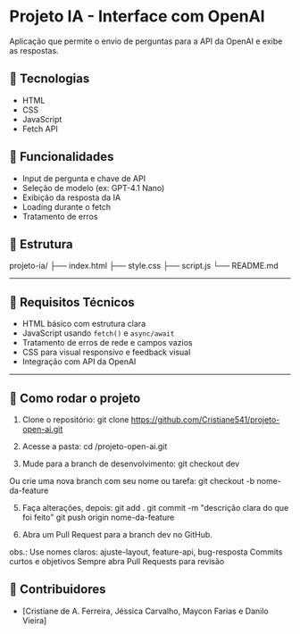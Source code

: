 # Projeto IA - Interface com OpenAI

Aplicação que permite o envio de perguntas para a API da OpenAI e exibe as respostas.

## 🔧 Tecnologias

- HTML
- CSS
- JavaScript
- Fetch API

## 🧠 Funcionalidades

- Input de pergunta e chave de API
- Seleção de modelo (ex: GPT-4.1 Nano)
- Exibição da resposta da IA
- Loading durante o fetch
- Tratamento de erros

## 📁 Estrutura

projeto-ia/
├── index.html
├── style.css
├── script.js
└── README.md

---

## 🧠 Requisitos Técnicos

- HTML básico com estrutura clara
- JavaScript usando `fetch()` e `async/await`
- Tratamento de erros de rede e campos vazios
- CSS para visual responsivo e feedback visual
- Integração com API da OpenAI

---

## 🚀 Como rodar o projeto

1. Clone o repositório:
   git clone https://github.com/Cristiane541/projeto-open-ai.git
2. Acesse a pasta:
   cd /projeto-open-ai.git

3. Mude para a branch de desenvolvimento:
   git checkout dev

Ou crie uma nova branch com seu nome ou tarefa:
git checkout -b nome-da-feature

5. Faça alterações, depois:
   git add .
   git commit -m "descrição clara do que foi feito"
   git push origin nome-da-feature

6. Abra um Pull Request para a branch dev no GitHub.

obs.:
Use nomes claros: ajuste-layout, feature-api, bug-resposta
Commits curtos e objetivos
Sempre abra Pull Requests para revisão

## 👥 Contribuidores

- [Cristiane de A. Ferreira, Jéssica Carvalho, Maycon Farias e Danilo Vieira]
